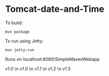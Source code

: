 # Tomcat-date-and-Time

To build:

```mvn package```

To run using Jetty:

```mvn jetty:run```

Runs on localhost:8080/SimpleMavenWebapp

 v1.0
\n v1.0
\n v1.1
\n v1.2
\n v1.3
